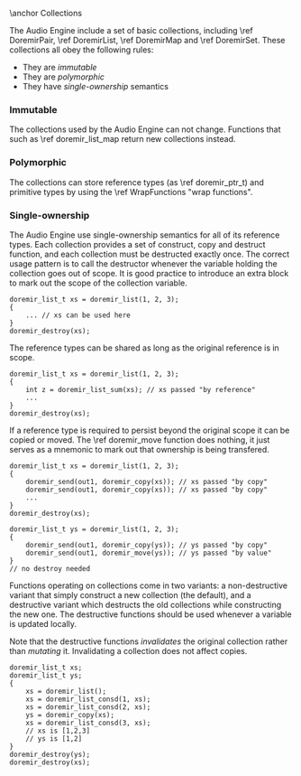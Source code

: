 
\anchor Collections

The Audio Engine include a set of basic collections, including \ref DoremirPair, \ref DoremirList, \ref DoremirMap and \ref DoremirSet. These collections all obey the following rules:

* They are *immutable*
* They are *polymorphic*
* They have *single-ownership* semantics

### Immutable

The collections used by the Audio Engine can not change. Functions that such as \ref doremir_list_map
return new collections instead.

### Polymorphic

The collections can store reference types (as \ref doremir_ptr_t) and primitive types by using the
\ref WrapFunctions "wrap functions".

                                                                   

### Single-ownership

The Audio Engine use single-ownership semantics for all of its reference types. Each collection provides a set of construct, copy and destruct function, and each collection must be destructed exactly once. The correct usage pattern is to call the destructor whenever the variable holding the collection goes out of scope. It is good practice to introduce an extra block to mark out the scope of the collection variable.

~~~~~~~~~~~~~~~~~~~~~~~~~~~~~~~~~~~~~~~~~~~~~~~~~~~~~~~~~~~~
doremir_list_t xs = doremir_list(1, 2, 3);
{
    ... // xs can be used here
}
doremir_destroy(xs);
~~~~~~~~~~~~~~~~~~~~~~~~~~~~~~~~~~~~~~~~~~~~~~~~~~~~~~~~~~~~

The reference types can be shared as long as the original reference is in scope.

~~~~~~~~~~~~~~~~~~~~~~~~~~~~~~~~~~~~~~~~~~~~~~~~~~~~~~~~~~~~
doremir_list_t xs = doremir_list(1, 2, 3);
{
    int z = doremir_list_sum(xs); // xs passed "by reference"
    ...
}
doremir_destroy(xs);
~~~~~~~~~~~~~~~~~~~~~~~~~~~~~~~~~~~~~~~~~~~~~~~~~~~~~~~~~~~~

If a reference type is required to persist beyond the original scope it can be copied or moved.
The \ref doremir_move function does nothing, it just serves as a mnemonic to mark out that
ownership is being transfered.

~~~~~~~~~~~~~~~~~~~~~~~~~~~~~~~~~~~~~~~~~~~~~~~~~~~~~~~~~~~~
doremir_list_t xs = doremir_list(1, 2, 3);
{
    doremir_send(out1, doremir_copy(xs)); // xs passed "by copy"
    doremir_send(out1, doremir_copy(xs)); // xs passed "by copy"
    ...
}
doremir_destroy(xs);

doremir_list_t ys = doremir_list(1, 2, 3);
{
    doremir_send(out1, doremir_copy(ys)); // ys passed "by copy"
    doremir_send(out1, doremir_move(ys)); // ys passed "by value"
}                                                   
// no destroy needed
~~~~~~~~~~~~~~~~~~~~~~~~~~~~~~~~~~~~~~~~~~~~~~~~~~~~~~~~~~~~


Functions operating on collections come in two variants: a non-destructive variant that simply construct a
new collection (the default), and a destructive variant which destructs the old collections while
constructing the new one. The destructive functions should be used whenever a variable is updated locally.

Note that the destructive functions *invalidates* the original collection rather than *mutating* it.
Invalidating a collection does not affect copies.

~~~~~~~~~~~~~~~~~~~~~~~~~~~~~~~~~~~~~~~~~~~~~~~~~~~~~~~~~~~~
doremir_list_t xs;
doremir_list_t ys;
{
    xs = doremir_list();
    xs = doremir_list_consd(1, xs);
    xs = doremir_list_consd(2, xs);
    ys = doremir_copy(xs);
    xs = doremir_list_consd(3, xs);
    // xs is [1,2,3]
    // ys is [1,2]
}
doremir_destroy(ys);
doremir_destroy(xs);
~~~~~~~~~~~~~~~~~~~~~~~~~~~~~~~~~~~~~~~~~~~~~~~~~~~~~~~~~~~~

<!--
Functions that are unsymmetric in their construct/destruct calls becomes construct/destruct functions
themselves.
~~~~~~~~~~~~~~~~~~~~~~~~~~~~~~~~~~~~~~~~~~~~~~~~~~~~~~~~~~~~
doremir_list_t doremir_list_single(doremir_ptr_t x)
{                                
    doremir_list_t xs = doremir_list();
    xs = doremir_list_consd(1, xs);
    return xs; 
}

~~~~~~~~~~~~~~~~~~~~~~~~~~~~~~~~~~~~~~~~~~~~~~~~~~~~~~~~~~~~

-->
